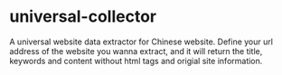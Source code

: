 # universal-collector
A universal website data extractor for Chinese website.
Define your url address of the website you wanna extract, and it will return the title, keywords and content without html tags and origial site information.
